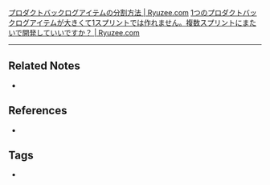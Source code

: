 [プロダクトバックログアイテムの分割方法 | Ryuzee.com](https://www.ryuzee.com/contents/blog/14554)
[1つのプロダクトバックログアイテムが大きくて1スプリントでは作れません。複数スプリントにまたいで開発していいですか？ | Ryuzee.com](https://www.ryuzee.com/faq/0007/)

----
## Related Notes
- 

## References
- 

## Tags
- 